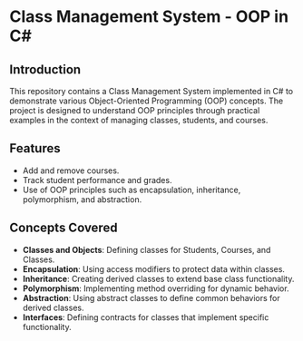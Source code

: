 # Class Management System - OOP in C#

## Introduction
This repository contains a Class Management System implemented in C# to demonstrate various Object-Oriented Programming (OOP) concepts. The project is designed to understand OOP principles through practical examples in the context of managing classes, students, and courses.

## Features
- Add and remove courses.
- Track student performance and grades.
- Use of OOP principles such as encapsulation, inheritance, polymorphism, and abstraction.

## Concepts Covered
- **Classes and Objects**: Defining classes for Students, Courses, and Classes.
- **Encapsulation**: Using access modifiers to protect data within classes.
- **Inheritance**: Creating derived classes to extend base class functionality.
- **Polymorphism**: Implementing method overriding for dynamic behavior.
- **Abstraction**: Using abstract classes to define common behaviors for derived classes.
- **Interfaces**: Defining contracts for classes that implement specific functionality.
